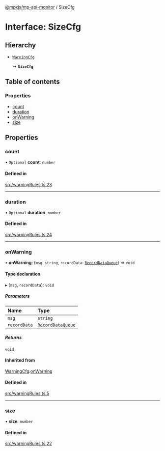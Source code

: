 [@mpxjs/mp-api-monitor](../README.md) / SizeCfg

# Interface: SizeCfg

## Hierarchy

- [`WarningCfg`](WarningCfg.md)

  ↳ **`SizeCfg`**

## Table of contents

### Properties

- [count](SizeCfg.md#count)
- [duration](SizeCfg.md#duration)
- [onWarning](SizeCfg.md#onwarning)
- [size](SizeCfg.md#size)

## Properties

### count

• `Optional` **count**: `number`

#### Defined in

[src/warningRules.ts:23](https://github.com/mpx-ecology/mp-api-monitor/blob/cec6529/src/warningRules.ts#L23)

___

### duration

• `Optional` **duration**: `number`

#### Defined in

[src/warningRules.ts:24](https://github.com/mpx-ecology/mp-api-monitor/blob/cec6529/src/warningRules.ts#L24)

___

### onWarning

• **onWarning**: (`msg`: `string`, `recordData`: [`RecordDataQueue`](RecordDataQueue.md)) => `void`

#### Type declaration

▸ (`msg`, `recordData`): `void`

##### Parameters

| Name | Type |
| :------ | :------ |
| `msg` | `string` |
| `recordData` | [`RecordDataQueue`](RecordDataQueue.md) |

##### Returns

`void`

#### Inherited from

[WarningCfg](WarningCfg.md).[onWarning](WarningCfg.md#onwarning)

#### Defined in

[src/warningRules.ts:5](https://github.com/mpx-ecology/mp-api-monitor/blob/cec6529/src/warningRules.ts#L5)

___

### size

• **size**: `number`

#### Defined in

[src/warningRules.ts:22](https://github.com/mpx-ecology/mp-api-monitor/blob/cec6529/src/warningRules.ts#L22)
